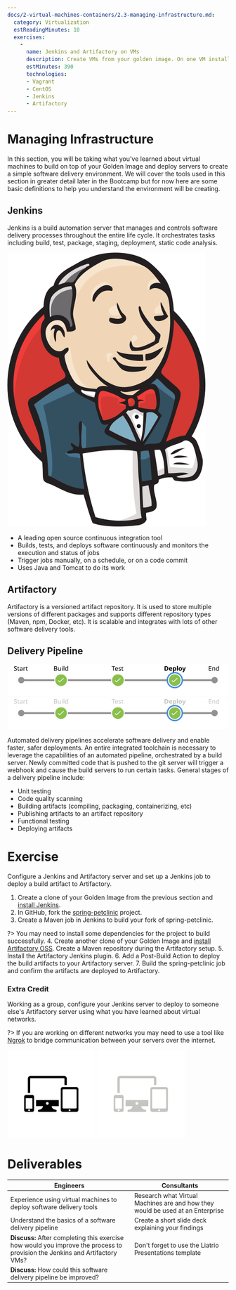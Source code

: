 ```yaml
---
docs/2-virtual-machines-containers/2.3-managing-infrastructure.md:
  category: Virtualization
  estReadingMinutes: 10
  exercises:
    -
      name: Jenkins and Artifactory on VMs
      description: Create VMs from your golden image. On one VM install Jenkins and configure workflow to build Spring’s PetClinic. On the other VM install and configure Artifactory. Configure these VMs so they can communicate and create another workflow that pushes the build artifact from the Jenkins server to Artifactory
      estMinutes: 390
      technologies:
      - Vagrant
      - CentOS
      - Jenkins
      - Artifactory
---
```


# Managing Infrastructure

In this section, you will be taking what you've learned about virtual machines to build on top of your Golden Image and deploy servers to create a simple software delivery environment. We will cover the tools used in this section in greater detail later in the Bootcamp but for now here are some basic definitions to help you understand the environment will be creating.

## Jenkins

  Jenkins is a build automation server that manages and controls software delivery processes throughout the entire life cycle. It orchestrates tasks including build, test, package, staging, deployment, static code analysis.

![jenkins image](img2/jenkins.svg ':size=226x312 :class=icon :alt= jenkins image')

- A leading open source continuous integration tool
- Builds, tests, and deploys software continuously and monitors the execution and status of jobs
- Trigger jobs manually, on a schedule, or on a code commit
- Uses Java and Tomcat to do its work

## Artifactory

  Artifactory is a versioned artifact repository. It is used to store multiple versions of different packages and supports different repository types (Maven, npm, Docker, etc). It is scalable and integrates with lots of other software delivery tools.

## Delivery Pipeline

![A Jenkins pipeline showing passing build, test, and deploy stages](img2/delivery-pipeline-stages_light.svg ':class=light-mode-img-center')
![A Jenkins pipeline showing passing build, test, and deploy stages](img2/delivery-pipeline-stages_dark.svg ':class=dark-mode-img-center')

  Automated delivery pipelines accelerate software delivery and enable faster, safer deployments.
  An entire integrated toolchain is necessary to leverage the capabilities of an automated pipeline, orchestrated by a build server. Newly committed code that is pushed to the git server will trigger a webhook and cause the build servers to run certain tasks. General stages of a delivery pipeline include:

- Unit testing
- Code quality scanning
- Building artifacts (compiling, packaging, containerizing, etc)
- Publishing artifacts to an artifact repository
- Functional testing
- Deploying artifacts

# Exercise

Configure a Jenkins and Artifactory server and set up a Jenkins job to deploy a build artifact to Artifactory.

 1. Create a clone of your Golden Image from the previous section and [install Jenkins](https://wiki.jenkins.io/display/JENKINS/Installing+Jenkins+on+Red+Hat+distributions).
 2. In GitHub, fork the [spring-petclinic](https://github.com/spring-projects/spring-petclinic) project.
 3. Create a Maven job in Jenkins to build your fork of spring-petclinic.

   ?> You may need to install some dependencies for the project to build successfully.
 4. Create another clone of your Golden Image and [install Artifactory OSS](https://www.jfrog.com/confluence/display/JFROG/Installing+Artifactory). Create a Maven repository during the Artifactory setup.
 5. Install the Artifactory Jenkins plugin.
 6. Add a Post-Build Action to deploy the build artifacts to your Artifactory server.
 7. Build the spring-petclinic job and confirm the artifacts are deployed to Artifactory.

### Extra Credit

Working as a group, configure your Jenkins server to deploy to someone else's Artifactory server using what you have learned about virtual networks.

?> If you are working on different networks you may need to use a tool like [Ngrok](https://ngrok.com/) to bridge communication between your servers over the internet.

![devices image](img2/devices_light.svg ':size=100x100 :class=light-mode-icon :alt= devices image; light mode')
![devices image](img2/devices_dark.svg ':size=100x100 :class=dark-mode-icon :alt= devices image; dark mode')

# Deliverables

|**Engineers**|**Consultants**|
|-------------|---------------|
| Experience using virtual machines to deploy software delivery tools | Research what Virtual Machines are and how they would be used at an Enterprise |
| Understand the basics of a software delivery pipeline | Create a short slide deck explaining your findings |
| **Discuss:** After completing this exercise how would you improve the process to provision the Jenkins and Artifactory VMs? | Don't forget to use the Liatrio Presentations template |
| **Discuss:** How could this software delivery pipeline be improved? |  |
